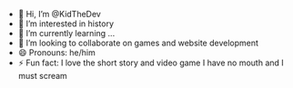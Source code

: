 - 👋 Hi, I’m @KidTheDev
- 👀 I’m interested in history
- 🌱 I’m currently learning ...
- 💞️ I’m looking to collaborate on games and website development
- 😄 Pronouns: he/him
- ⚡ Fun fact: I love the short story and video game I have no mouth and I must scream

<!---
KidTheDev/KidTheDev is a ✨ special ✨ repository because its `README.md` (this file) appears on your GitHub profile.
You can click the Preview link to take a look at your changes.
--->
